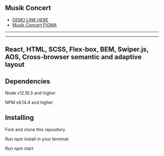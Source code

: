 ## Musik Concert

- [DEMO LINK HERE](https://yulyavav.github.io/spotify/)
- [Musik Concert FIGMA](https://www.figma.com/file/WkSPOTsyQAUQzYue0SdjC5/Musik-Concert-Landing-Page-(Community)?node-id=893%3A0)
----------------------------------

------------------------------------------
React, HTML, SCSS, Flex-box, BEM, Swiper.js, AOS, Cross-browser semantic and adaptive layout
-----------------------------------

Dependencies
-----------------------------------

Node v12.16.3 and higher

NPM v6.14.4 and higher


Installing
-----------------------------------

Fork and clone this repository

Run npm install in your terminal

Run npm start

